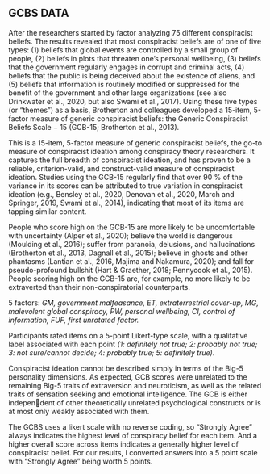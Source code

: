 
## GCBS DATA

After the researchers started by factor analyzing 75 different conspiracist beliefs. The results revealed that most conspiracist beliefs are of one of five types: (1) beliefs that global events are controlled by a small group of people, (2) beliefs in plots that threaten one’s personal wellbeing, (3) beliefs that the government regularly engages in corrupt and criminal acts, (4) beliefs that the public is being deceived about the existence of aliens, and (5) beliefs that information is routinely modified or suppressed for the benefit of the government and other large organizations (see also Drinkwater et al., 2020, but also Swami et al., 2017). Using these five types (or “themes”) as a basis, Brotherton and colleagues developed a 15-item, 5-factor measure of generic conspiracist beliefs: the Generic Conspiracist Beliefs Scale − 15 (GCB-15; Brotherton et al., 2013).

This is a 15-item, 5-factor measure of generic conspiracist beliefs, the go-to measure of conspiracist ideation among conspiracy theory researchers. It captures the full breadth of conspiracist ideation, and has proven to be a reliable, criterion-valid, and construct-valid measure of conspiracist ideation.  Studies using the GCB-15 regularly find that over 90 % of the variance in its scores can be attributed to true variation in conspiracist ideation (e.g., Bensley et al., 2020, Denovan et al., 2020, March and Springer, 2019, Swami et al., 2014), indicating that most of its items are tapping similar content.

People who score high on the GCB-15 are more likely to be uncomfortable with uncertainty (Alper et al., 2020); believe the world is dangerous (Moulding et al., 2016); suffer from paranoia, delusions, and hallucinations (Brotherton et al., 2013, Dagnall et al., 2015); believe in ghosts and other phantasms (Lantian et al., 2016, Majima and Nakamura, 2020); and fall for pseudo-profound bullshit (Hart & Graether, 2018; Pennycook et al., 2015). People scoring high on the GCB-15 are, for example, no more likely to be extraverted than their non-conspiratorial counterparts.

5 factors: *GM, government malfeasance, ET, extraterrestrial cover-up, MG, malevolent global conspiracy, PW, personal wellbeing, CI, control of information, FUF, first unrotated factor.*

Participants rated items on a 5-point Likert-type scale, with a qualitative label associated with each point *(1: definitely not true; 2: probably not true; 3: not sure/cannot decide; 4: probably true; 5: definitely true)*.

Conspiracist ideation cannot be described simply in terms of the Big-5 personality dimensions. As
expected, GCB scores were unrelated to the remaining Big-5 traits of extraversion and neuroticism, as well as the related traits of sensation seeking and emotional intelligence. The GCB is either independent of other theoretically unrelated psychological constructs or is at most only weakly associated with them.

The GCBS uses a likert scale with no reverse coding, so “Strongly Agree” always indicates the highest level of conspiracy belief for each item. And a higher overall score across items indicates a generally higher level of conspiracist belief. For our results, I converted answers into a 5 point scale with “Strongly Agree” being worth 5 points. 


